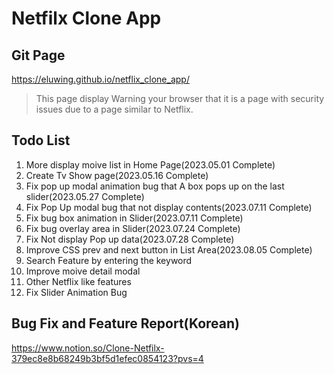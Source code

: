 # Netfilx Clone App

## Git Page  
https://eluwing.github.io/netflix_clone_app/
>This page display Warning your browser that it is a page with security issues due to a page similar to Netflix.  

## Todo List

1. More display moive list in Home Page(2023.05.01 Complete)
2. Create Tv Show page(2023.05.16 Complete)
3. Fix pop up modal animation bug that A box pops up on the last slider(2023.05.27 Complete)
4. Fix Pop Up modal bug that not display contents(2023.07.11 Complete)
5. Fix bug box animation in Slider(2023.07.11 Complete)
6. Fix bug overlay area in Slider(2023.07.24 Complete)
7. Fix Not display Pop up data(2023.07.28 Complete)
8. Improve CSS prev and next button in List Area(2023.08.05 Complete)
9. Search Feature by entering the keyword 
10. Improve moive detail modal
11. Other Netflix like features
12. Fix Slider Animation Bug

## Bug Fix and Feature Report(Korean)
https://www.notion.so/Clone-Netfilx-379ec8e8b68249b3bf5d1efec0854123?pvs=4
